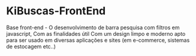# KiBuscas-FrontEnd
Base front-end -  O desenvolvimento de barra pesquisa com filtros em javascript, Com as finalidades útil Com um design limpo e moderno apto para ser usado em diversas aplicações e sites (em e-commerce, sistemas de estocagem etc..) 
